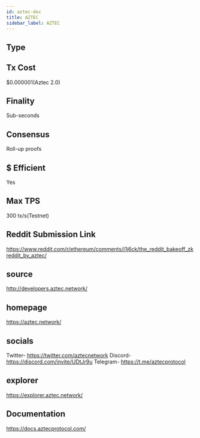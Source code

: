 ```yaml
---
id: aztec-doc
title: AZTEC
sidebar_label: AZTEC
---
```


## Type

## Tx Cost
$0.000001(Aztec 2.0)
## Finality
Sub-seconds
## Consensus
Roll-up proofs
## $ Efficient
Yes
## Max TPS
300 tx/s(Testnet)

## Reddit Submission Link

https://www.reddit.com/r/ethereum/comments/i1j6ck/the_reddit_bakeoff_zkreddit_by_aztec/

## source
http://developers.aztec.network/

## homepage
https://aztec.network/

## socials
Twitter- https://twitter.com/aztecnetwork
Discord- https://discord.com/invite/UDtJr9u
Telegram- https://t.me/aztecprotocol

## explorer
https://explorer.aztec.network/

## Documentation
https://docs.aztecprotocol.com/
